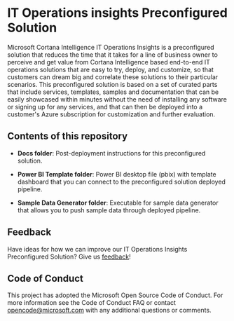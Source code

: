 IT Operations insights Preconfigured Solution
=============================================

Microsoft Cortana Intelligence IT Operations Insights is a preconfigured solution that reduces the time 
that it takes for a line of business owner to perceive and get value from Cortana Intelligence based end-to-end 
IT operations solutions that are easy to try, deploy, and customize, so that customers can dream big and correlate 
these solutions to their particular scenarios. This preconfigured solution is based on a set of curated parts that 
include services, templates, samples and documentation that can be easily showcased within minutes without the need 
of installing any software or signing up for any services, and that can then be deployed into a customer's 
Azure subscription for customization and further evaluation.

Contents of this repository
---------------------------

- **Docs folder**:
Post-deployment instructions for this preconfigured solution.

- **Power BI Template folder**:
Power BI desktop file (pbix) with template dashboard that you can connect to the preconfigured solution deployed pipeline.

- **Sample Data Generator folder**:
Executable for sample data generator that allows you to push sample data through deployed pipeline.

Feedback
--------

Have ideas for how we can improve our IT Operations Insights Preconfigured Solution? Give us [feedback](mailto:itopsinsights_support@microsoft.com)!

Code of Conduct
---------------

This project has adopted the Microsoft Open Source Code of Conduct. For more information see the Code of Conduct FAQ or contact opencode@microsoft.com with any additional questions or comments.


